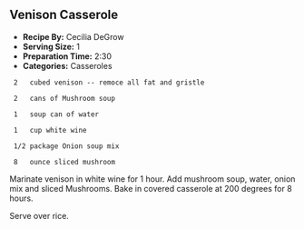 ## Venison Casserole
* **Recipe By:** Cecilia DeGrow
* **Serving Size:** 1
* **Preparation Time:** 2:30
* **Categories:** Casseroles

```
 2   cubed venison -- remoce all fat and gristle

 2   cans of Mushroom soup

 1   soup can of water

 1   cup white wine   

 1/2 package Onion soup mix

 8   ounce sliced mushroom
```

Marinate venison in white wine for 1 hour.
Add mushroom soup, water, onion mix and sliced Mushrooms.
Bake in covered casserole at 200 degrees for 8 hours.

Serve over rice.
